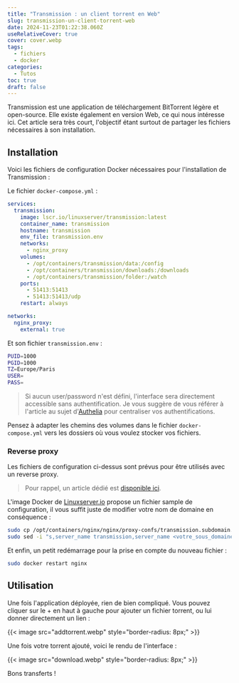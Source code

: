 ```yaml
---
title: "Transmission : un client torrent en Web"
slug: transmission-un-client-torrent-web
date: 2024-11-23T01:22:38.060Z
useRelativeCover: true
cover: cover.webp
tags:
  - fichiers
  - docker
categories:
  - Tutos
toc: true
draft: false
---
```


Transmission est une application de téléchargement BitTorrent légère et open-source.
Elle existe également en version Web, ce qui nous intéresse ici. Cet article sera
très court, l'objectif étant surtout de partager les fichiers nécessaires à son installation.

## Installation

Voici les fichiers de configuration Docker nécessaires pour l'installation de
Transmission :

Le fichier `docker-compose.yml` :

```yml
services:
  transmission:
    image: lscr.io/linuxserver/transmission:latest
    container_name: transmission
    hostname: transmission
    env_file: transmission.env
    networks:
      - nginx_proxy
    volumes:
      - /opt/containers/transmission/data:/config
      - /opt/containers/transmission/downloads:/downloads
      - /opt/containers/transmission/folder:/watch
    ports:
      - 51413:51413
      - 51413:51413/udp
    restart: always

networks:
  nginx_proxy:
    external: true
```

Et son fichier `transmission.env` :

```bash
PUID=1000
PGID=1000
TZ=Europe/Paris
USER=
PASS=
```

> Si aucun user/password n'est défini, l'interface sera directement accessible
sans authentification. Je vous suggère de vous référer à l'article au sujet d'[Authelia](/posts/authelia-serveur-dauthentification-open-source/)
pour centraliser vos authentifications.

Pensez à adapter les chemins des volumes dans le fichier `docker-compose.yml`
vers les dossiers où vous voulez stocker vos fichiers.

### Reverse proxy

Les fichiers de configuration ci-dessus sont prévus pour être utilisés avec un
reverse proxy.

> Pour rappel, un article dédié est [disponible ici](/posts/reverse-proxy-nginx/).

L'image Docker de [Linuxserver.io](https://docs.linuxserver.io/general/swag/)
propose un fichier sample de configuration, il vous suffit juste de modifier votre
nom de domaine en conséquence :

```bash
sudo cp /opt/containers/nginx/nginx/proxy-confs/transmission.subdomain.conf.sample /opt/containers/nginx/nginx/proxy-confs/transmission.subdomain.conf
sudo sed -i "s,server_name transmission,server_name <votre_sous_domaine>,g" /opt/containers/nginx/nginx/proxy-confs/transmission.subdomain.conf
```

Et enfin, un petit redémarrage pour la prise en compte du nouveau fichier :

```bash
sudo docker restart nginx
```

## Utilisation

Une fois l'application déployée, rien de bien compliqué. Vous pouvez cliquer sur
le + en haut à gauche pour ajouter un fichier torrent, ou lui donner directement
un lien :

{{< image src="addtorrent.webp" style="border-radius: 8px;" >}}

Une fois votre torrent ajouté, voici le rendu de l'interface :

{{< image src="download.webp" style="border-radius: 8px;" >}}

Bons transferts !
